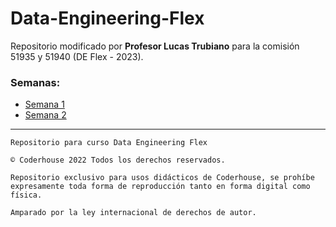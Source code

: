 # Data-Engineering-Flex

Repositorio modificado por **Profesor Lucas Trubiano** para la comisión 51935 y 51940 (DE Flex - 2023).



### Semanas:
- [Semana 1](Semana_1/Semana_1.md)
- [Semana 2](Semana_1/Semana_2.md)


---

    Repositorio para curso Data Engineering Flex

    © Coderhouse 2022 Todos los derechos reservados.

    Repositorio exclusivo para usos didácticos de Coderhouse, se prohíbe expresamente toda forma de reproducción tanto en forma digital como física.

    Amparado por la ley internacional de derechos de autor.